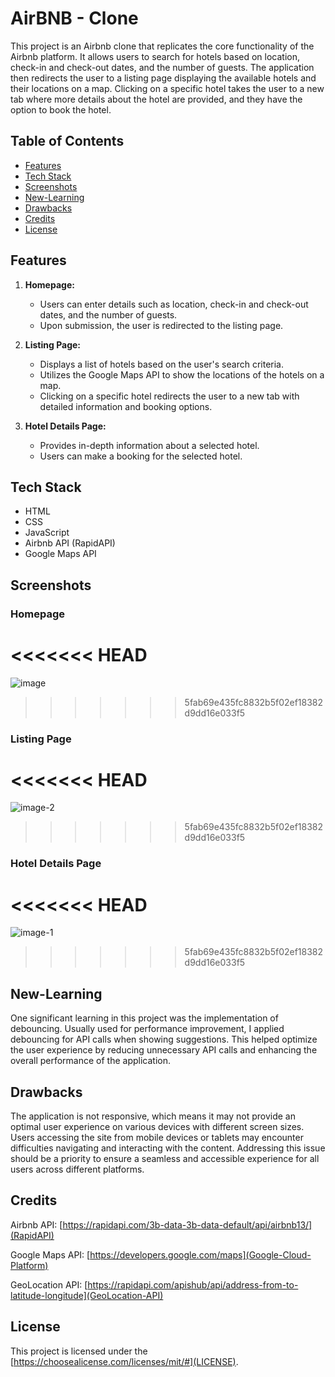 # AirBNB - Clone

This project is an Airbnb clone that replicates the core functionality of the Airbnb platform. It allows users to search for hotels based on location, check-in and check-out dates, and the number of guests. The application then redirects the user to a listing page displaying the available hotels and their locations on a map. Clicking on a specific hotel takes the user to a new tab where more details about the hotel are provided, and they have the option to book the hotel.

## Table of Contents

- [Features](#features)
- [Tech Stack](#tech-stack)
- [Screenshots](#screenshots)
- [New-Learning](#New-Learning)
- [Drawbacks](#Drawbacks)
- [Credits](#Credits)
- [License](#license)

## Features

1. **Homepage:**

   - Users can enter details such as location, check-in and check-out dates, and the number of guests.
   - Upon submission, the user is redirected to the listing page.

2. **Listing Page:**

   - Displays a list of hotels based on the user's search criteria.
   - Utilizes the Google Maps API to show the locations of the hotels on a map.
   - Clicking on a specific hotel redirects the user to a new tab with detailed information and booking options.

3. **Hotel Details Page:**
   - Provides in-depth information about a selected hotel.
   - Users can make a booking for the selected hotel.

## Tech Stack

- HTML
- CSS
- JavaScript
- Airbnb API (RapidAPI)
- Google Maps API

## Screenshots

### Homepage

<<<<<<< HEAD
=======
![image](https://github.com/Puneeth-Gaikwad-L/AirBNB-clone/assets/130468175/2a507ab9-0df1-40b6-9445-4609d7f57f5a)
>>>>>>> 5fab69e435fc8832b5f02ef18382d9dd16e033f5


### Listing Page

<<<<<<< HEAD
=======
![image-2](https://github.com/Puneeth-Gaikwad-L/AirBNB-clone/assets/130468175/50d7fede-d2e7-482e-96f7-dccc9e70eeb7)
>>>>>>> 5fab69e435fc8832b5f02ef18382d9dd16e033f5


### Hotel Details Page

<<<<<<< HEAD
=======
![image-1](https://github.com/Puneeth-Gaikwad-L/AirBNB-clone/assets/130468175/61cbef4f-e416-4191-bb84-ca8fe3a3a14f)
>>>>>>> 5fab69e435fc8832b5f02ef18382d9dd16e033f5


## New-Learning

One significant learning in this project was the implementation of debouncing. Usually used for performance improvement, I applied debouncing for API calls when showing suggestions. This helped optimize the user experience by reducing unnecessary API calls and enhancing the overall performance of the application.

## Drawbacks

The application is not responsive, which means it may not provide an optimal user experience on various devices with different screen sizes. Users accessing the site from mobile devices or tablets may encounter difficulties navigating and interacting with the content. Addressing this issue should be a priority to ensure a seamless and accessible experience for all users across different platforms.

## Credits

Airbnb API: [https://rapidapi.com/3b-data-3b-data-default/api/airbnb13/](RapidAPI)

Google Maps API: [https://developers.google.com/maps](Google-Cloud-Platform)

GeoLocation API: [https://rapidapi.com/apishub/api/address-from-to-latitude-longitude](GeoLocation-API)

## License

This project is licensed under the [https://choosealicense.com/licenses/mit/#](LICENSE).
